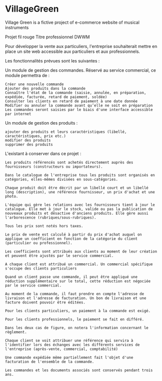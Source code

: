 

# VillageGreen

Village Green is a fictive project of e-commerce website of musical instruments


Projet fil rouge Titre professionnel DWWM

Pour développer la vente aux particuliers, l'entreprise souhaiterait mettre en place un site web accessible aux particuliers et aux professionnels.

Les fonctionnalités prévues sont les suivantes :

Un module de gestion des commandes. Réservé au service commercial, ce module permettra de :

    Créer une nouvelle commande
    Ajouter des produits dans la commande
    Connaître l'état de la commande (saisie, annulée, en préparation, expédiée, facturée, retard de paiement, soldée)
    Consulter les clients en retard de paiement à une date donnée
    Modifier ou annuler la commande avant qu’elle ne soit en préparation
    Les commandes seront saisies par le biais d'une interface accessible par internet

Un module de gestion des produits :

    ajouter des produits et leurs caractéristiques (libellé, caractéristiques, prix etc.)
    modifier des produits
    supprimer des produits

L'existant à conserver dans ce projet :

    Les produits référencés sont achetés directement auprès des fournisseurs (constructeurs ou importateurs).

    Dans le catalogue de l'entreprise tous les produits sont organisés en catégories, elles-mêmes divisées en sous-catégories.

    Chaque produit doit être décrit par un libellé court et un libellé long (description), une référence fournisseur, un prix d'achat et une photo.

    L'équipe qui gère les relations avec les fournisseurs tient à jour le catalogue. Elle met à jour le stock, valide ou pas la publication de nouveaux produits et désactive d'anciens produits. Elle gère aussi l'arborescence (rubriques/sous-rubriques).

    Tous les prix sont notés hors taxes.

    Le prix de vente est calculé à partir du prix d'achat auquel on applique un coefficient en fonction de la catégorie du client (particulier ou professionnel).

    Les coefficients sont attribués aux clients au moment de leur création et peuvent être ajustés par le service commercial.

    A chaque client est attribué un commercial. Un commercial spécifique s'occupe des clients particuliers

    Quand un client passe une commande, il peut être appliqué une réduction supplémentaire sur le total, cette réduction est négociée par le service commercial.

    Au moment de la commande, il faut prendre en compte l'adresse de livraison et l'adresse de facturation. Un bon de livraison et une facture doivent pouvoir être éditées.

    Pour les clients particuliers, un paiement à la commande est exigé.

    Pour les clients professionnels, le paiement se fait en différé.

    Dans les deux cas de figure, on notera l'information concernant le règlement.

    Chaque client se voit attribuer une référence qui servira à l'identifier lors des échanges avec les différents services de l'entreprise (après-vente, commercial, comptabilité)

    Une commande expédiée même partiellement fait l'objet d'une facturation de l'ensemble de la commande.

    Les commandes et les documents associés sont conservés pendant trois ans.